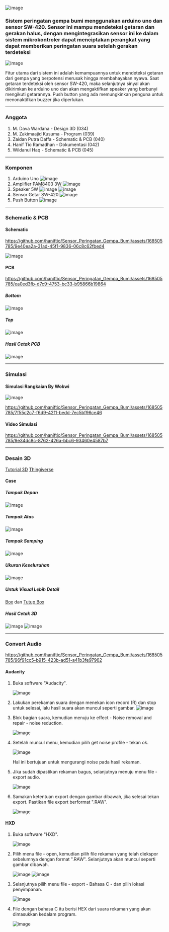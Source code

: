 ![image](https://github.com/haniftio/Sensor_Peringatan_Gempa_Bumi/blob/main/Image/Banner%20Baru%20Project%20Akhir%20Mikrokontroler%20(1).png)
### Sistem peringatan gempa bumi menggunakan arduino uno dan sensor SW-420. Sensor ini mampu mendeteksi getaran dan gerakan halus, dengan mengintegrasikan sensor ini ke dalam sistem mikrokontroler dapat menciptakan perangkat yang dapat memberikan peringatan suara setelah gerakan terdeteksi 

![image](https://github.com/haniftio/Sensor_Peringatan_Gempa_Bumi/blob/main/Image/Blok%20Diagram.png)

Fitur utama dari sistem ini adalah kemampuannya untuk mendeteksi getaran dari gempa yang berpotensi merusak hingga membahayakan nyawa. Saat getaran terdeteksi oleh sensor SW-420, maka selanjutnya sinyal akan dikirimkan ke arduino uno dan akan mengaktifkan speaker yang berbunyi mengikuti getarannya. Push button yang ada memungkinkan penguna untuk menonaktifkan buzzer jika diperlukan.

---

### Anggota
1. M. Dava Wardana - Design 3D (034)
2. M. Zakimaajid Kusuma - Program (039)
3. Zaidan Putra Daffa - Schematic & PCB (040)
4. Hanif Tio Ramadhan - Dokumentasi (042)
5. Wildanul Haq - Schematic & PCB (045)
   
---

### Komponen 
1. Arduino Uno
![image](https://github.com/haniftio/Sensor_Peringatan_Gempa_Bumi/blob/main/Dokumentasi/Komponen/Arduino%20Uno.jpeg)
2. Amplifier PAM8403 3W
![image](https://github.com/haniftio/Sensor_Peringatan_Gempa_Bumi/blob/main/Dokumentasi/Komponen/Modul%20Pam%208403%20Amplifier.jpeg?raw=true)
3. Speaker 5W
![image](https://github.com/haniftio/Sensor_Peringatan_Gempa_Bumi/blob/main/Dokumentasi/Komponen/Speaker.jpeg?raw=true)
![image](https://github.com/haniftio/Sensor_Peringatan_Gempa_Bumi/blob/main/Dokumentasi/Komponen/Spesifikasi%20Speaker.jpeg?raw=true)
4. Sensor Getar SW-420
![image](https://github.com/haniftio/Sensor_Peringatan_Gempa_Bumi/blob/main/Dokumentasi/Komponen/Sensor%20SW-420.jpeg?raw=true)   
5. Push Button
![image](https://github.com/haniftio/Sensor_Peringatan_Gempa_Bumi/blob/main/Dokumentasi/Komponen/Push%20Button.jpeg?raw=true)

---

### Schematic & PCB
#### Schematic 

https://github.com/haniftio/Sensor_Peringatan_Gempa_Bumi/assets/168505785/9e40ea2a-31ad-45f1-9836-06c8c62fbed4

![image](https://github.com/haniftio/Sensor_Peringatan_Gempa_Bumi/blob/main/Schematic/Schematic%20Final.PNG)

#### PCB

https://github.com/haniftio/Sensor_Peringatan_Gempa_Bumi/assets/168505785/ea0ed3fb-d7c9-4753-bc33-b95866b19864

##### Bottom
![image](https://github.com/haniftio/Sensor_Peringatan_Gempa_Bumi/blob/main/Schematic/Botton%20final.png)
##### Top
![image](https://github.com/haniftio/Sensor_Peringatan_Gempa_Bumi/blob/main/Schematic/top%20final.png)

##### Hasil Cetak PCB
![image](https://github.com/haniftio/Sensor_Peringatan_Gempa_Bumi/blob/main/Dokumentasi/Komponen/Hasil%20cetak%20PCB.jpeg)

---

### Simulasi
#### Simulasi Rangkaian By Wokwi
![image](https://github.com/haniftio/Sensor_Peringatan_Gempa_Bumi/blob/main/Video%20Simulasi/Simulasi%20Rangkaian.jpeg?raw=true)

https://github.com/haniftio/Sensor_Peringatan_Gempa_Bumi/assets/168505785/7f55c2c7-f6d9-42f1-bedd-7ec5bf96ce46

#### Video Simulasi
   
https://github.com/haniftio/Sensor_Peringatan_Gempa_Bumi/assets/168505785/9e34dc8c-8762-426a-bbc6-93460e4587b7

---

### Desain 3D
[Tutorial 3D](https://youtu.be/_sKo3YDpDic)
[Thingiverse](https://www.thingiverse.com/thing:6647639)
#### Case
##### Tampak Depan
![image](https://github.com/haniftio/Sensor_Peringatan_Gempa_Bumi/blob/main/Desain%20Projek/Gambar1.jpeg)
##### Tampak Atas
![image](https://github.com/haniftio/Sensor_Peringatan_Gempa_Bumi/blob/main/Desain%20Projek/Gambar2.jpeg)
##### Tampak Samping
![image](https://github.com/haniftio/Sensor_Peringatan_Gempa_Bumi/blob/main/Desain%20Projek/Gambar3.jpeg)
##### Ukuran Keseluruhan
![image](https://github.com/haniftio/Sensor_Peringatan_Gempa_Bumi/blob/main/Desain%20Projek/Gambar4.jpeg)
##### Untuk Visual Lebih Detail
[Box](https://github.com/haniftio/Sensor_Peringatan_Gempa_Bumi/blob/main/Desain%20Projek/Box.stl)
dan
[Tutup Box](https://github.com/haniftio/Sensor_Peringatan_Gempa_Bumi/blob/main/Desain%20Projek/Tutup.stl)

##### Hasil Cetak 3D
![image](https://github.com/haniftio/Sensor_Peringatan_Gempa_Bumi/blob/main/Desain%20Projek/Hasil%20Cetak.jpeg)
![image](https://github.com/haniftio/Sensor_Peringatan_Gempa_Bumi/blob/main/Desain%20Projek/Hasil%20Cetak%202.jpeg)

---

### Convert Audio

https://github.com/haniftio/Sensor_Peringatan_Gempa_Bumi/assets/168505785/96f91cc5-b915-423b-ad51-a41b3fe97962

#### Audacity
1. Buka software "Audacity".

   ![image](https://github.com/haniftio/Sensor_Peringatan_Gempa_Bumi/blob/main/Dokumentasi/Audio%20convert/audacity%20icon.PNG)

2. Lakukan perekaman suara dengan menekan icon record (R) dan stop untuk selesai, lalu hasil suara akan muncul seperti gambar.
   ![image](https://github.com/haniftio/Sensor_Peringatan_Gempa_Bumi/blob/main/Dokumentasi/Audio%20convert/1.PNG)
3. Blok bagian suara, kemudian menuju ke effect - Noise removal and repair - noise reduction.

   ![image](https://github.com/haniftio/Sensor_Peringatan_Gempa_Bumi/blob/main/Dokumentasi/Audio%20convert/2.png)
   
4. Setelah muncul menu, kemudian pilih get noise profile - tekan ok.

   ![image](https://github.com/haniftio/Sensor_Peringatan_Gempa_Bumi/blob/main/Dokumentasi/Audio%20convert/3.png)
   
   Hal ini bertujuan untuk mengurangi noise pada hasil rekaman.
5. Jika sudah dipastikan rekaman bagus, selanjutnya menuju menu file - export audio.

   ![image](https://github.com/haniftio/Sensor_Peringatan_Gempa_Bumi/blob/main/Dokumentasi/Audio%20convert/4.png)

6. Samakan ketentuan export dengan gambar dibawah, jika selesai tekan export. Pastikan file export berformat ".RAW".
   
   ![image](https://github.com/haniftio/Sensor_Peringatan_Gempa_Bumi/blob/main/Dokumentasi/Audio%20convert/5.png)
#### HXD
1. Buka software "HXD".
   
   ![image](https://github.com/haniftio/Sensor_Peringatan_Gempa_Bumi/blob/main/Dokumentasi/Audio%20convert/Hxd%20icon.PNG)
   
2. Pilih menu file - open, kemudian pilih file rekaman yang telah diekspor sebelumnya dengan format ".RAW". Selanjutnya akan muncul seperti gambar dibawah.

   ![image](https://github.com/haniftio/Sensor_Peringatan_Gempa_Bumi/blob/main/Dokumentasi/Audio%20convert/Hxd-2.png)
   ![image](https://github.com/haniftio/Sensor_Peringatan_Gempa_Bumi/blob/main/Dokumentasi/Audio%20convert/Hxd-2%20juga.png)
   
3. Selanjutnya pilih menu file - export - Bahasa C - dan pilih lokasi penyimpanan.

   ![image](https://github.com/haniftio/Sensor_Peringatan_Gempa_Bumi/blob/main/Dokumentasi/Audio%20convert/Hxd-3.png)

4. File dengan bahasa C itu berisi HEX dari suara rekaman yang akan dimasukkan kedalam program.
   
   ![image](https://github.com/haniftio/Sensor_Peringatan_Gempa_Bumi/blob/main/Dokumentasi/Audio%20convert/Hex%20di%20Visual%20studio.png)


